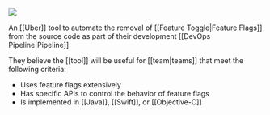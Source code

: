 ![](https://blog.uber-cdn.com/cdn-cgi/image/width=2160,quality=80,onerror=redirect,format=auto/wp-content/uploads/2022/08/image6-6.png)

An [[Uber]] tool to automate the removal of [[Feature Toggle|Feature Flags]] from the source code as part of their development [[DevOps Pipeline|Pipeline]]

They believe the [[tool]] will be useful for [[team|teams]] that meet the following criteria:

- Uses feature flags extensively
- Has specific APIs to control the behavior of feature flags
- Is implemented in [[Java]], [[Swift]], or [[Objective-C]]
